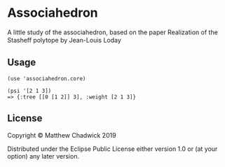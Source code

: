 # Associahedron

A little study of the associahedron,
based on the paper Realization of the Stasheﬀ polytope
by Jean-Louis Loday

## Usage

`(use 'associahedron.core)`

```
(psi '[2 1 3])
=> {:tree [[0 [1 2]] 3], :weight [2 1 3]}
```


## License

Copyright © Matthew Chadwick 2019

Distributed under the Eclipse Public License either version 1.0 or (at
your option) any later version.
